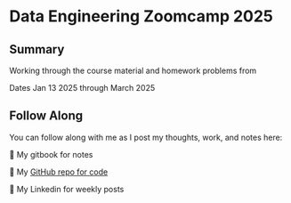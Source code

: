 # Data Engineering Zoomcamp 2025

## Summary

Working through the course material and homework problems from 

Dates Jan 13 2025 through March 2025

## Follow Along

You can follow along with me as I post my thoughts, work, and notes here:

📓 My gitbook for notes

📃 My [GitHub repo for code](https://github.com/maxwelloduor/zoomcamp-2025)

👤 My Linkedin for weekly posts


